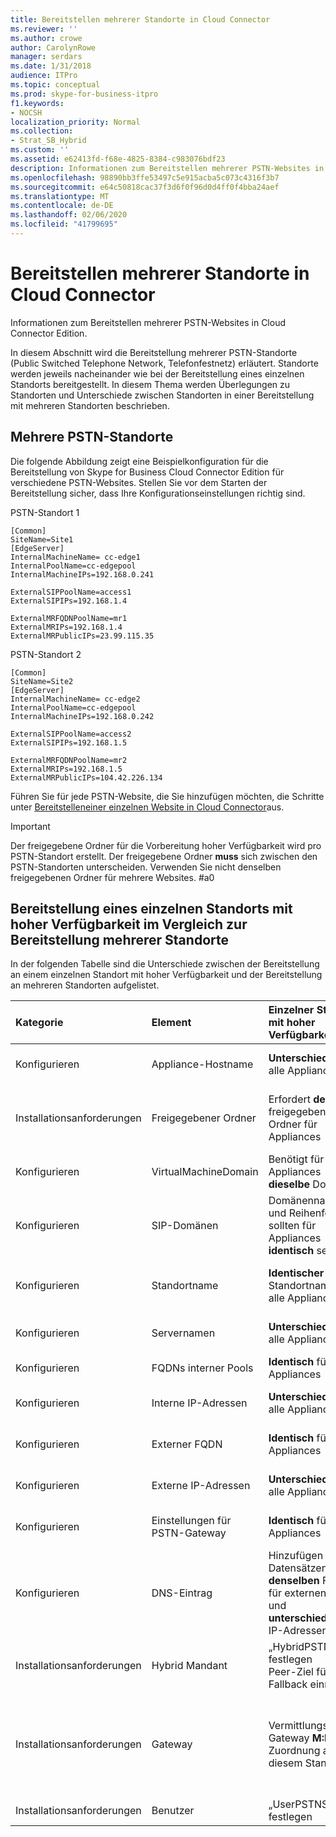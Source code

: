 ```yaml
---
title: Bereitstellen mehrerer Standorte in Cloud Connector
ms.reviewer: ''
ms.author: crowe
author: CarolynRowe
manager: serdars
ms.date: 1/31/2018
audience: ITPro
ms.topic: conceptual
ms.prod: skype-for-business-itpro
f1.keywords:
- NOCSH
localization_priority: Normal
ms.collection:
- Strat_SB_Hybrid
ms.custom: ''
ms.assetid: e62413fd-f68e-4825-8384-c983076bdf23
description: Informationen zum Bereitstellen mehrerer PSTN-Websites in Cloud Connector Edition.
ms.openlocfilehash: 98890bb3ffe53497c5e915acba5c073c4316f3b7
ms.sourcegitcommit: e64c50818cac37f3d6f0f96d0d4ff0f4bba24aef
ms.translationtype: MT
ms.contentlocale: de-DE
ms.lasthandoff: 02/06/2020
ms.locfileid: "41799695"
---
```

# <a name="deploy-multiple-sites-in-cloud-connector"></a>Bereitstellen mehrerer Standorte in Cloud Connector
 
Informationen zum Bereitstellen mehrerer PSTN-Websites in Cloud Connector Edition.
  
In diesem Abschnitt wird die Bereitstellung mehrerer PSTN-Standorte (Public Switched Telephone Network, Telefonfestnetz) erläutert. Standorte werden jeweils nacheinander wie bei der Bereitstellung eines einzelnen Standorts bereitgestellt. In diesem Thema werden Überlegungen zu Standorten und Unterschiede zwischen Standorten in einer Bereitstellung mit mehreren Standorten beschrieben.  
  
## <a name="multiple-public-switched-telephone-network-pstn-sites"></a>Mehrere PSTN-Standorte

Die folgende Abbildung zeigt eine Beispielkonfiguration für die Bereitstellung von Skype for Business Cloud Connector Edition für verschiedene PSTN-Websites. Stellen Sie vor dem Starten der Bereitstellung sicher, dass Ihre Konfigurationseinstellungen richtig sind.
  
PSTN-Standort 1
  
```
[Common]
SiteName=Site1
[EdgeServer]
InternalMachineName= cc-edge1
InternalPoolName=cc-edgepool
InternalMachineIPs=192.168.0.241

ExternalSIPPoolName=access1
ExternalSIPIPs=192.168.1.4

ExternalMRFQDNPoolName=mr1
ExternalMRIPs=192.168.1.4
ExternalMRPublicIPs=23.99.115.35
```

PSTN-Standort 2
  
```
[Common]
SiteName=Site2
[EdgeServer]
InternalMachineName= cc-edge2
InternalPoolName=cc-edgepool
InternalMachineIPs=192.168.0.242

ExternalSIPPoolName=access2
ExternalSIPIPs=192.168.1.5

ExternalMRFQDNPoolName=mr2
ExternalMRIPs=192.168.1.5
ExternalMRPublicIPs=104.42.226.134
```

Führen Sie für jede PSTN-Website, die Sie hinzufügen möchten, die Schritte unter [Bereitstelleneiner einzelnen Website in Cloud Connector](deploy-a-single-site-in-cloud-connector.md)aus.
  
> [!IMPORTANT]
> Der freigegebene Ordner für die Vorbereitung hoher Verfügbarkeit wird pro PSTN-Standort erstellt. Der freigegebene Ordner **muss** sich zwischen den PSTN-Standorten unterscheiden. Verwenden Sie nicht denselben freigegebenen Ordner für mehrere Websites. #a0 
  
## <a name="single-site-with-high-availability-ha-compared-to-multi-site-deployments"></a>Bereitstellung eines einzelnen Standorts mit hoher Verfügbarkeit im Vergleich zur Bereitstellung mehrerer Standorte
<a name="BKMK_SingleSitecomparedtomulti-site"> </a>

In der folgenden Tabelle sind die Unterschiede zwischen der Bereitstellung an einem einzelnen Standort mit hoher Verfügbarkeit und der Bereitstellung an mehreren Standorten aufgelistet.
  
|**Kategorie**|**Element**|**Einzelner Standort mit hoher Verfügbarkeit**|**Mehrere Standorte**|
|:-----|:-----|:-----|:-----|
|Konfigurieren  <br/> |Appliance-Hostname <br/> |**Unterschiedlich** für alle Appliances <br/> |**Unterschiedlich** für alle PSTN-Standorte <br/> |
|Installationsanforderungen  <br/> |Freigegebener Ordner  <br/> |Erfordert **denselben** freigegebenen Ordner für Appliances <br/> |Benötigt für jede Appliance einen **unterschiedlichen** freigegebenen Ordner. <br/> |
|Konfigurieren  <br/> |VirtualMachineDomain  <br/> |Benötigt für alle Appliances **dieselbe** Domäne. <br/> |Benötigt **dieselbe** Domäne für alle PSTN-Standorte <br/> |
|Konfigurieren  <br/> |SIP-Domänen  <br/> |Domänennamen und Reihenfolge sollten für Appliances **identisch** sein. <br/> |Domänennamen und Reihenfolge sollten für PSTN-Websites **identisch** sein. <br/> |
|Konfigurieren  <br/> |Standortname  <br/> |**Identischer** Standortname für alle Appliances <br/> |**Unterschiedlicher** Standortname für jeden einzelnen PSTN-Standort <br/> |
|Konfigurieren  <br/> |Servernamen  <br/> |**Unterschiedlich** für alle Appliances <br/> |**Unterschiedlich** für alle PSTN-Standorte <br/> |
|Konfigurieren  <br/> |FQDNs interner Pools  <br/> |**Identisch** für alle Appliances <br/> |**Identisch** für alle PSTN-Standorte <br/> |
|Konfigurieren  <br/> |Interne IP-Adressen  <br/> |**Unterschiedlich** für alle Appliances <br/> |**Unterschiedlich** für alle PSTN-Standorte <br/> |
|Konfigurieren  <br/> |Externer FQDN  <br/> |**Identisch** für alle Appliances <br/> |**Unterschiedlich** für alle PSTN-Standorte <br/> |
|Konfigurieren  <br/> |Externe IP-Adressen  <br/> |**Unterschiedlich** für alle Appliances <br/> |**Unterschiedlich** für alle PSTN-Standorte <br/> |
|Konfigurieren  <br/> |Einstellungen für PSTN-Gateway  <br/> |**Identisch** für alle Appliances <br/> |**Unterschiedlich** für alle PSTN-Standorte <br/> |
|Konfigurieren  <br/> |DNS-Eintrag  <br/> |Hinzufügen von Datensätzen mit **denselben** FQDNs für externen Zugriff und **unterschiedlichen** IP-Adressen <br/> |Datensätze mit **unterschiedlichen** FQDNs für externen Zugriff und **unterschiedlichen** IP-Adressen hinzufügen <br/> |
|Installationsanforderungen  <br/> |Hybrid Mandant  <br/> |„HybridPSTNSite“ festlegen  <br/> Peer-Ziel für Fallback einrichten  <br/> |„HybridPSTNSite“ festlegen  <br/> Peer-Ziel für Fallback einrichten  <br/> |
|Installationsanforderungen  <br/> |Gateway  <br/> |Vermittlungsserver-Gateway **M:N**-Zuordnung an diesem Standort <br/> |PSTN-Gateways an den einzelnen PSTN-Standorten sollten nur Verbindungen mit Vermittlungsservern am gleichen Standort herstellen.  <br/> |
|Installationsanforderungen  <br/> |Benutzer  <br/> |„UserPSTNSettings“ festlegen  <br/> |„UserPSTNSettings“ festlegen  <br/> |
   


